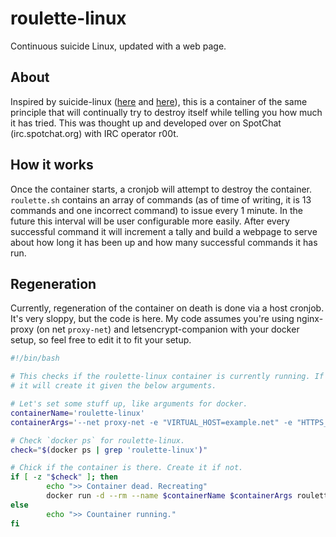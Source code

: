 # roulette-linux
Continuous suicide Linux, updated with a web page.

## About
Inspired by suicide-linux ([here](https://qntm.org/suicide) and [here](https://github.com/tiagoad/suicide-linux)), this is a
container of the same principle that will continually try to destroy itself while telling you how much it has tried. This was thought up and developed over on SpotChat (irc.spotchat.org) with IRC operator r00t.

## How it works
Once the container starts, a cronjob will attempt to destroy the container. `roulette.sh` contains an array of commands (as of time of writing, it is 13 commands and one incorrect command) to issue every 1 minute. In the future this interval will be user configurable more easily. After every successful command it will increment a tally and build a webpage to serve about how long it has been up and how many successful commands it has run.

## Regeneration
Currently, regeneration of the container on death is done via a host cronjob. It's very sloppy, but the code is here. My code assumes you're using nginx-proxy (on net `proxy-net`) and letsencrypt-companion with your docker setup, so feel free to edit it to fit your setup.

``` bash
#!/bin/bash                                                                                                                                                  

# This checks if the roulette-linux container is currently running. If not,
# it will create it given the below arguments.

# Let's set some stuff up, like arguments for docker.
containerName='roulette-linux'
containerArgs='--net proxy-net -e "VIRTUAL_HOST=example.net" -e "HTTPS_METHOD=nohttps"'

# Check `docker ps` for roulette-linux.
check="$(docker ps | grep 'roulette-linux')"

# Chick if the container is there. Create it if not.
if [ -z "$check" ]; then
        echo ">> Container dead. Recreating"
        docker run -d --rm --name $containerName $containerArgs roulette-linux
else
        echo ">> Countainer running."
fi
```
